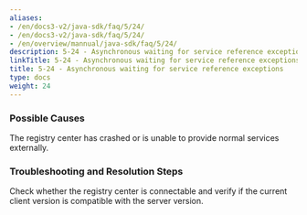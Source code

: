 ```yaml
---
aliases:
- /en/docs3-v2/java-sdk/faq/5/24/
- /en/docs3-v2/java-sdk/faq/5/24/
- /en/overview/mannual/java-sdk/faq/5/24/
description: 5-24 - Asynchronous waiting for service reference exceptions
linkTitle: 5-24 - Asynchronous waiting for service reference exceptions
title: 5-24 - Asynchronous waiting for service reference exceptions
type: docs
weight: 24
---
```








### Possible Causes

The registry center has crashed or is unable to provide normal services externally.

### Troubleshooting and Resolution Steps

Check whether the registry center is connectable and verify if the current client version is compatible with the server version.


